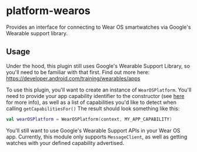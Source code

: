 # platform-wearos

Provides an interface for connecting to Wear OS smartwatches via Google's Wearable support library.

## Usage

Under the hood, this plugin still uses Google's Wearable Support Library, so you'll need to be familiar with that first. Find out more here: https://developer.android.com/training/wearables/apps

To use this plugin, you'll want to create an instance of `WearOSPlatform`.
You'll need to provide your app capability identifier to the constructor (see [here](https://developer.android.com/training/wearables/apps/independent-vs-dependent#detecting-your-app) for more info), as well as a list of capabilities you'd like to detect when calling `getCapabilitiesFor()`
The result should look something like this:
```kotlin
val wearOSPlatform = WearOSPlatform(context, MY_APP_CAPABILITY)
```

You'll still want to use Google's Wearable Support APIs in your Wear OS app. Currently, this module only supports `MessageClient`, as well as getting watches with your defined capability advertised.
